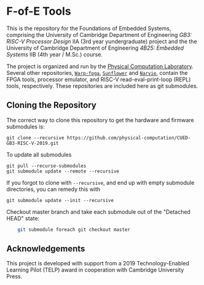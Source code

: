 # F-of-E Tools
This is the repository for the Foundations of Embedded Systems, comprising the University of Cambridge Department of Engineering _GB3: RISC-V Processor Design_ IIA (3rd year yundergraduate) project and the the University of Cambridge Department of Engineering _4B25: Embedded Systems_ IIB (4th year / M.Sc.) course.

The project is organized and run by the [Physical Computation Laboratory](http://physcomp.eng.cam.ac.uk). Several other repositories, [`Warp-fpga`](https://github.com/physical-computation/Warp-fpga), [`Sunflower`](https://github.com/phillipstanleymarbell/sunflower-simulator) and [`Narvie`](https://github.com/physical-computation/narvie), contain the FPGA tools, processor emulator, and RISC-V read-eval-print-loop (REPL) tools, respectively. These repositories are included here as git submodules.

## Cloning the Repository 
The correct way to clone this repository to get the hardware and firmware submodules is:

	git clone --recursive https://github.com/physical-computation/CUED-GB3-RISC-V-2019.git

To update all submodules

	git pull --recurse-submodules
	git submodule update --remote --recursive

If you forgot to clone with `--recursive`, and end up with empty submodule directories, you can remedy this with

	git submodule update --init --recursive

Checkout master branch and take each submodule out of the "Detached HEAD" state:
```bash
	git submodule foreach git checkout master
```

## Acknowledgements
This project is developed with support from a 2019 Technology-Enabled Learning Pilot (TELP) award in cooperation with Cambridge University Press.
